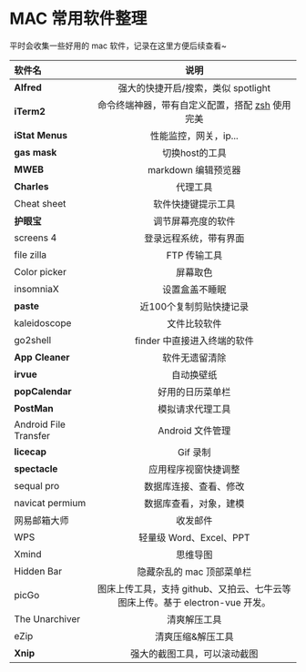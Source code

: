 # MAC 常用软件整理

平时会收集一些好用的 mac 软件，记录在这里方便后续查看~


|  软件名 | 说明 | 
| :--- | :---: |
| **Alfred** | 强大的快捷开启/搜索，类似 spotlight |
| **iTerm2** | 命令终端神器，带有自定义配置，搭配 [zsh](https://ohmyz.sh/) 使用完美 |
| **iStat Menus** | 性能监控，网关，ip... |
| **gas mask** | 切换host的工具 |
| **MWEB** | markdown 编辑预览器 |
| **Charles** | 代理工具 |
| Cheat sheet | 软件快捷键提示工具 |
| **护眼宝** | 调节屏幕亮度的软件 |
| screens 4 | 登录远程系统，带有界面 |
| file zilla | FTP 传输工具 |
| Color picker | 屏幕取色 |
| insomniaX | 设置盒盖不睡眠 |
| **paste** | 近100个复制剪贴快捷记录 |
| kaleidoscope | 文件比较软件 |
| go2shell | finder 中直接进入终端的软件 |
| **App Cleaner** | 软件无遗留清除 |
| **irvue** | 自动换壁纸 |
| **popCalendar** | 好用的日历菜单栏 |
| **PostMan** | 模拟请求代理工具 |
| Android File Transfer | Android 文件管理 |
| **licecap** | Gif 录制 |
| **spectacle** | 应用程序视窗快捷调整 |
| sequal pro | 数据库连接、查看、修改 |
| navicat permium | 数据库查看，对象，建模 |
| 网易邮箱大师 | 收发邮件 |
| WPS | 轻量级 Word、Excel、PPT |
| Xmind | 思维导图 |
| Hidden Bar | 隐藏杂乱的 mac 顶部菜单栏 |
| picGo | 图床上传工具，支持 github、又拍云、七牛云等图床上传。基于 electron-vue 开发。 |
| The Unarchiver | 清爽解压工具 |
| eZip | 清爽压缩&解压工具 |
| **Xnip** | 强大的截图工具，可以滚动截图 |
